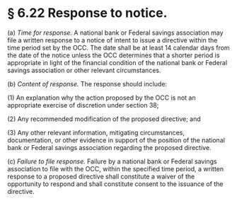 # § 6.22   Response to notice.

(a) *Time for response.* A national bank or Federal savings association may file a written response to a notice of intent to issue a directive within the time period set by the OCC. The date shall be at least 14 calendar days from the date of the notice unless the OCC determines that a shorter period is appropriate in light of the financial condition of the national bank or Federal savings association or other relevant circumstances.


(b) *Content of response.* The response should include:


(1) An explanation why the action proposed by the OCC is not an appropriate exercise of discretion under section 38;


(2) Any recommended modification of the proposed directive; and


(3) Any other relevant information, mitigating circumstances, documentation, or other evidence in support of the position of the national bank or Federal savings association regarding the proposed directive.


(c) *Failure to file response.* Failure by a national bank or Federal savings association to file with the OCC, within the specified time period, a written response to a proposed directive shall constitute a waiver of the opportunity to respond and shall constitute consent to the issuance of the directive.




